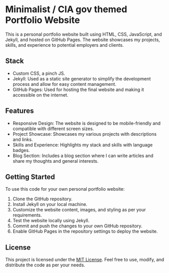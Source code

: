 # Minimalist / CIA gov themed Portfolio Website

This is a personal portfolio website built using HTML, CSS, JavaScript, and Jekyll, and hosted on GitHub Pages. The website showcases my projects, skills, and experience to potential employers and clients.

## Stack

- Custom CSS, a pinch JS.
- Jekyll: Used as a static site generator to simplify the development process and allow for easy content management.
- GitHub Pages: Used for hosting the final website and making it accessible on the internet.

## Features

- Responsive Design: The website is designed to be mobile-friendly and compatible with different screen sizes.
- Project Showcase: Showcases my various projects with descriptions and links.
- Skills and Experience: Highlights my stack and skills with language badges.
- Blog Section: Includes a blog section where I can write articles and share my thoughts and general interests.

## Getting Started

To use this code for your own personal portfolio website:

1. Clone the GitHub repository.
2. Install Jekyll on your local machine.
3. Customize the website content, images, and styling as per your requirements.
4. Test the website locally using Jekyll.
5. Commit and push the changes to your own GitHub repository.
6. Enable GitHub Pages in the repository settings to deploy the website.

## License

This project is licensed under the [MIT License](LICENSE). Feel free to use, modify, and distribute the code as per your needs.
